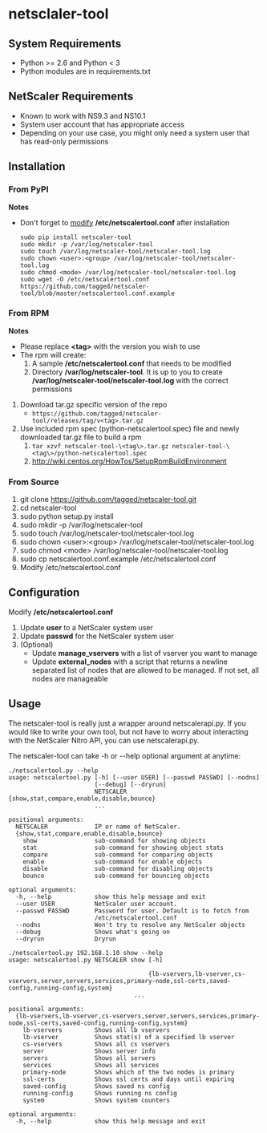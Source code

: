 # netsclaler-tool

## System Requirements
*  Python >= 2.6 and Python < 3
*  Python modules are in requirements.txt

## NetScaler Requirements
*  Known to work with NS9.3 and NS10.1
*  System user account that has appropriate access
  * Depending on your use case, you might only need a system user that has
  read-only permissions

## Installation
### From PyPI
__Notes__

* Don't forget to [modify](#configure) __/etc/netscalertool.conf__ after
installation

    ```
    sudo pip install netscaler-tool
    sudo mkdir -p /var/log/netscaler-tool
    sudo touch /var/log/netscaler-tool/netscaler-tool.log
    sudo chown <user>:<group> /var/log/netscaler-tool/netscaler-tool.log
    sudo chmod <mode> /var/log/netscaler-tool/netscaler-tool.log
    sudo wget -O /etc/netscalertool.conf  https://github.com/tagged/netscaler-tool/blob/master/netscalertool.conf.example
    ```

### From RPM
__Notes__

* Please replace __\<tag\>__ with the version you wish to use
* The rpm will create:
    1. A sample __/etc/netscalertool.conf__ that needs to be modified
    1. Directory __/var/log/netscaler-tool__. It is up to you to create
    __/var/log/netscaler-tool/netscaler-tool.log__ with the correct permissions

1. Download tar.gz specific version of the repo
    * `https://github.com/tagged/netscaler-tool/releases/tag/v<tag>.tar.gz`
1. Use included rpm spec (python-netscalertool.spec) file and newly downloaded tar.gz file to build a rpm
    1. `tar xzvf netscaler-tool-\<tag\>.tar.gz
    netscaler-tool-\<tag\>/python-netscalertool.spec`
    1. http://wiki.centos.org/HowTos/SetupRpmBuildEnvironment

### From Source
1. git clone https://github.com/tagged/netscaler-tool.git
1. cd netscaler-tool
1. sudo python setup.py install
1. sudo mkdir -p /var/log/netscaler-tool
1. sudo touch /var/log/netscaler-tool/netscaler-tool.log
1. sudo chown \<user\>:\<group\> /var/log/netscaler-tool/netscaler-tool.log
1. sudo chmod \<mode\> /var/log/netscaler-tool/netscaler-tool.log
1. sudo cp netscalertool.conf.example /etc/netscalertool.conf
1. Modify /etc/netscalertool.conf

## Configuration
<a name='configure'></a> Modify __/etc/netscalertool.conf__

1. Update __user__ to a NetScaler system user
1. Update __passwd__ for the NetScaler system user
1. (Optional)
    * Update __manage_vservers__ with a list of vserver you want to manage
    * Update __external_nodes__ with a script that returns a newline separated
    list of nodes that are allowed to be managed. If not set, all nodes are
    manageable

## Usage
The netscaler-tool is really just a wrapper around netscalerapi.py. If you would like to write your own tool, but not have to worry about interacting with the NetScaler Nitro API, you can use netscalerapi.py.

The netscaler-tool can take -h or --help optional argument at anytime:

    ./netscalertool.py --help
    usage: netscalertool.py [-h] [--user USER] [--passwd PASSWD] [--nodns]
                            [--debug] [--dryrun]
                            NETSCALER {show,stat,compare,enable,disable,bounce}
                            ...

    positional arguments:
      NETSCALER             IP or name of NetScaler.
      {show,stat,compare,enable,disable,bounce}
        show                sub-command for showing objects
        stat                sub-command for showing object stats
        compare             sub-command for comparing objects
        enable              sub-command for enable objects
        disable             sub-command for disabling objects
        bounce              sub-command for bouncing objects

    optional arguments:
      -h, --help            show this help message and exit
      --user USER           NetScaler user account.
      --passwd PASSWD       Password for user. Default is to fetch from
                            /etc/netscalertool.conf
      --nodns               Won't try to resolve any NetScaler objects
      --debug               Shows what's going on
      --dryrun              Dryrun

    ./netscalertool.py 192.168.1.10 show --help
    usage: netscalertool.py NETSCALER show [-h]

                                           {lb-vservers,lb-vserver,cs-vservers,server,servers,services,primary-node,ssl-certs,saved-config,running-config,system}
                                       ...

    positional arguments:
      {lb-vservers,lb-vserver,cs-vservers,server,servers,services,primary-node,ssl-certs,saved-config,running-config,system}
        lb-vservers         Shows all lb vservers
        lb-vserver          Shows stat(s) of a specified lb vserver
        cs-vservers         Shows all cs vservers
        server              Shows server info
        servers             Shows all servers
        services            Shows all services
        primary-node        Shows which of the two nodes is primary
        ssl-certs           Shows ssl certs and days until expiring
        saved-config        Shows saved ns config
        running-config      Shows running ns config
        system              Shows system counters

    optional arguments:
      -h, --help            show this help message and exit

